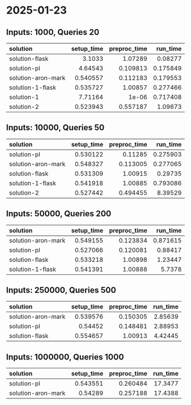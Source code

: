 # 2025-01-23

## Inputs: 1000, Queries 20

| solution           |   setup_time |   preproc_time |   run_time |
|:-------------------|-------------:|---------------:|-----------:|
| solution-flask     |     3.1033   |       1.07289  |   0.08277  |
| solution-pl        |     4.64543  |       0.109813 |   0.175849 |
| solution-aron-mark |     0.540557 |       0.112183 |   0.179553 |
| solution-1-flask   |     0.535727 |       1.00857  |   0.277466 |
| solution-1         |     7.71164  |       1e-06    |   0.717408 |
| solution-2         |     0.523943 |       0.557187 |   1.09673  |

## Inputs: 10000, Queries 50

| solution           |   setup_time |   preproc_time |   run_time |
|:-------------------|-------------:|---------------:|-----------:|
| solution-pl        |     0.530122 |       0.11285  |   0.275903 |
| solution-aron-mark |     0.548327 |       0.113005 |   0.277065 |
| solution-flask     |     0.531309 |       1.00915  |   0.29735  |
| solution-1-flask   |     0.541918 |       1.00885  |   0.793086 |
| solution-2         |     0.527442 |       0.494455 |   8.39529  |

## Inputs: 50000, Queries 200

| solution           |   setup_time |   preproc_time |   run_time |
|:-------------------|-------------:|---------------:|-----------:|
| solution-aron-mark |     0.549155 |       0.123834 |   0.871615 |
| solution-pl        |     0.527066 |       0.120081 |   0.88417  |
| solution-flask     |     0.533218 |       1.00898  |   1.23447  |
| solution-1-flask   |     0.541391 |       1.00888  |   5.7378   |

## Inputs: 250000, Queries 500

| solution           |   setup_time |   preproc_time |   run_time |
|:-------------------|-------------:|---------------:|-----------:|
| solution-aron-mark |     0.539576 |       0.150305 |    2.85639 |
| solution-pl        |     0.54452  |       0.148481 |    2.88953 |
| solution-flask     |     0.554657 |       1.00913  |    4.42445 |

## Inputs: 1000000, Queries 1000

| solution           |   setup_time |   preproc_time |   run_time |
|:-------------------|-------------:|---------------:|-----------:|
| solution-pl        |     0.543551 |       0.260484 |    17.3477 |
| solution-aron-mark |     0.54289  |       0.257188 |    17.4388 |